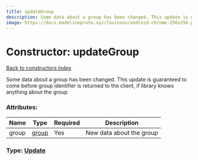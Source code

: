 ```yaml
---
title: updateGroup
description: Some data about a group has been changed. This update is guaranteed to come before group identifier is returned to the client, if library knows anything about the group
image: https://docs.madelineproto.xyz/favicons/android-chrome-256x256.png
---
```

# Constructor: updateGroup  
[Back to constructors index](index.md)



Some data about a group has been changed. This update is guaranteed to come before group identifier is returned to the client, if library knows anything about the group

### Attributes:

| Name     |    Type       | Required | Description |
|----------|---------------|----------|-------------|
|group|[group](../constructors/group.md) | Yes|New data about the group|



### Type: [Update](../types/Update.md)



